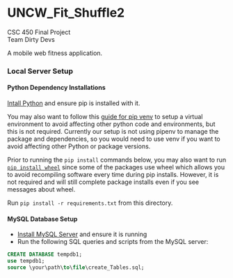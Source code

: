 # UNCW_Fit_Shuffle2
CSC 450 Final Project  
Team Dirty Devs

A mobile web fitness application.

### Local Server Setup
#### Python Dependency Installations
[Intall Python](https://wiki.python.org/moin/BeginnersGuide/Download) and ensure pip is installed with it.

You may also want to follow this [guide for pip venv](https://packaging.python.org/guides/installing-using-pip-and-virtual-environments/) to setup a virtual environment to avoid affecting other python code and environments, but this is not required.  Currently our setup is not using pipenv to manage the package and dependencies, so you would need to use venv if you want to avoid affecting other Python or package versions.

Prior to running the `pip install` commands below, you may also want to run [`pip install wheel`](https://wheel.readthedocs.io/en/latest/installing.html) since some of the packages use wheel which allows you to avoid recompiling software every time during pip installs.  However, it is not required and will still complete package installs even if you see messages about wheel.

Run `pip install -r requirements.txt` from this directory.

#### MySQL Database Setup
- [Install MySQL Server](https://dev.mysql.com/doc/refman/8.0/en/installing.html) and ensure it is running
- Run the following SQL queries and scripts from the MySQL server:
```sql
CREATE DATABASE tempdb1;
use tempdb1;
source \your\path\to\file\create_Tables.sql;
```